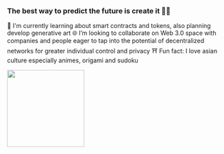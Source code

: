 ### The best way to predict the future is create it 👩‍💻 


🌌 I'm currently learning about smart contracts and tokens, also planning develop generative art
🌐 I’m looking to collaborate on Web 3.0 space with companies and people eager to tap into the potential of decentralized networks for greater individual control and privacy
⛩️ Fun fact: I love asian culture especially animes, origami and sudoku

<div>
   <a href="http://www.github.com/cyber-konan">
    <img height="180em"  src="https://github-readme-streak-stats.herokuapp.com/?user=cyber-konan&theme=dark&hide_border=true&layout=compact">
  </a>  
</div>

